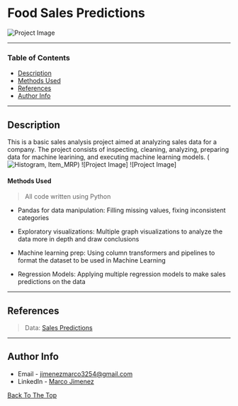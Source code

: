 # Food Sales Predictions
![Project Image](https://v5c5v6u7.stackpathcdn.com/wp-content/uploads/blog/demand-forecasting.jpg)

---

### Table of Contents

- [Description](#description)
- [Methods Used](#methods-used)
- [References](#references)
- [Author Info](#author-info)

---

## Description

This is a basic sales analysis project aimed at analyzing sales data for a company. The project consists of inspecting, cleaning, analyzing, preparing data for machine learining, and executing machine learning models.
(![Histogram, Item_MRP](https://user-images.githubusercontent.com/97704503/161151289-63372be6-0daf-4bf1-922d-d0e12fbc4e8c.png))
![Project Image]
![Project Image]
#### Methods Used
> All code written using Python
- Pandas for data manipulation: Filling missing values, fixing inconsistent categories

- Exploratory visualizations: Multiple graph visualizations to analyze the data more in depth and draw conclusions

- Machine learning prep: Using column transformers and pipelines to format the dataset to be used in Machine Learning

- Regression Models: Applying multiple regression models to make sales predictions on the data 

---

## References
>Data: [Sales Predictions](https://drive.google.com/file/d/1syH81TVrbBsdymLT_jl2JIf6IjPXtSQw/view)
---

## Author Info

- Email - jimenezmarco3254@gmail.com
- LinkedIn - [Marco Jimenez](https://www.linkedin.com/in/marco-jimenez-50637922b/)

[Back To The Top](#Food-Sales-Predictions)
